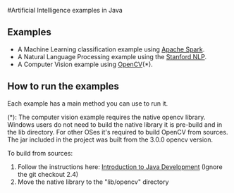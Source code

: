 #Artificial Intelligence examples in Java

Examples
--------

* A Machine Learning classification example using <a href="https://spark.apache.org/" target="target">Apache Spark</a>.
* A Natural Language Processing example using the <a href="http://nlp.stanford.edu/software/index.shtml" target="target">Stanford NLP</a>.
* A Computer Vision example using <a href="http://opencv.org/" target="target">OpenCV</a>(*).

How to run the examples
-----------------------

Each example has a main method you can use to run it.

(*): The computer vision example requires the native opencv library.
     Windows users do not need to build the native library it is pre-build and in the lib directory.
     For other OSes it's required to build OpenCV from sources.
     The jar included in the project was built from the 3.0.0 opencv version.
     <p>To build from sources:
     <ol>
       <li>Follow the instructions here: <a href="http://docs.opencv.org/master/d9/d52/tutorial_java_dev_intro.html" target="target">Introduction to Java Development</a> (Ignore the git checkout 2.4)</li>
       <li>Move the native library to the "lib/opencv" directory</li>
     </ol>
     </p>
